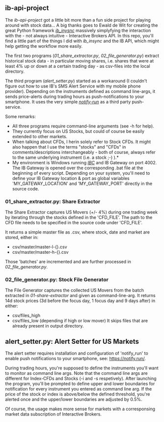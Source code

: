 
## ib-api-project

The *ib-api-project* got a little bit more than a fun side project for playing around with stock data... 
A big thanks goes to Ewald de Wit for creating the great Python framework [*ib_inysnc*](https://github.com/erdewit/ib_insync)
massively simplyfying the interaction with the - not always intuitive - Interactive Brokers API. In this repo, you'll find 
a little part of the things I did with *ib_insync* and the IB API, which might help getting the workflow more easily. 

The first two programs (*01_share_extractor.py*, *02_file_generator.py*) extract historical stock data - in particular moving shares, 
i.e. shares that were at least 4% up or down at a certain trading day - as csv-files into the local directory. 

The third program (*alert_setter.py*) started as a workaround (I couldn't figure out how to use IB's SMS Alert Service with my
mobile phone provider). Depending on the instruments defined as command line-args, it sends price-alerts during trading hours as push-notifications to your smartphone. 
It uses the very simple [*notify-run*](https://notify.run/) as a third party push-service. 

Some remarks: 
- All three programs require command-line arguments (see -h for help). 
- They currently focus on US Stocks, but could of course be easily extended to other markets.
- When talking about CFDs, I herin solely refer to Stock CFDs. It might also happen that I use the terms "stocks" and "CFDs" in comments/descriptions interchangeably - 
both of course, always refer to the same underlying instrument (i.e. a stock ;-) ).*
- My environment is Windows running [*IBC*](https://github.com/IbcAlpha/IBC) and IB Gateway on port 4002. The IB Gateway is opened over the corresponding .bat file at the beginning of every script. Depending on your system, you'll need to define your IB Gateway location & port as global variables 'MY_GATEWAY_LOCATION' and 'MY_GATEWAY_PORT' directly in the source code.


### 01_share_extractor.py: Share Extractor

The Share Extractor captures US Movers (+/- 4%) during one trading week by iterating through the stocks defined in the 'CFD_FILE'.
The path to the CFD file needs to be specified in the source code under 'CFD_FILE'.
 
It returns a simple master file as .csv, where stock, date and market are stored, either in:
- csv/master/master-l-{}.csv
- csv/master/master-h-{}.csv 

Those 'batches' are incremented and are further processed in *02_file_generator.py*.


### 02_file_generator.py: Stock File Generator 

The File Generator captures the collected US Movers from the batch extracted in *01-share-extractor* and given as command-line-arg. It
returns 14d stock prices (3d before the focus day, 1 focus day and 9 days after) in either:
- csv/files_high
- csv/files_low
(depending if high or low mover)
It skips files that are already present in output directory.


## alert_setter.py: Alert Setter for US Markets 
  
The alert setter requires installation and configuration of 'notify_run' 
to enable push notifications to your smartphone, see: https://notify.run/. 

During trading hours, you're supposed to define the instruments you'll want to monitor as command line args. Note that the command line args
are different for Index-CFDs and Stocks (-i and -s respetively). After launching the program, you'll be prompted to define upper and lower boundaries for notification 
for every instrument you entered as command line arg.
If the price of the stock or index is above/below the defined threshold, you're alerted once and the upper/lower boundaries are adjusted by 0.5%. 

Of course, the usage makes more sense for markets with a corresponsing market data subscription of Interactive Brokers. 


